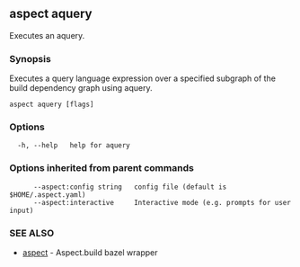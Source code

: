 ## aspect aquery

Executes an aquery.

### Synopsis

Executes a query language expression over a specified subgraph of the build dependency graph using aquery.

```
aspect aquery [flags]
```

### Options

```
  -h, --help   help for aquery
```

### Options inherited from parent commands

```
      --aspect:config string   config file (default is $HOME/.aspect.yaml)
      --aspect:interactive     Interactive mode (e.g. prompts for user input)
```

### SEE ALSO

* [aspect](aspect.md)	 - Aspect.build bazel wrapper

